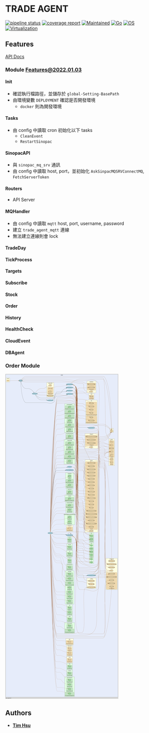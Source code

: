# TRADE AGENT

[![pipeline status](https://gitlab.tocraw.com/root/trade_agent/badges/main/pipeline.svg)](https://gitlab.tocraw.com/root/trade_agent/-/commits/main)
[![coverage report](https://gitlab.tocraw.com/root/trade_agent/badges/main/coverage.svg)](https://gitlab.tocraw.com/root/trade_agent/-/commits/main)
[![Maintained](https://img.shields.io/badge/Maintained-yes-green)](https://gitlab.tocraw.com/root/trade_agent)
[![Go](https://img.shields.io/badge/Go-1.17.6-blue?logo=go&logoColor=blue)](https://golang.org)
[![OS](https://img.shields.io/badge/OS-Linux-orange?logo=linux&logoColor=orange)](https://www.linux.org/)
[![Virtualization](https://img.shields.io/badge/Container-Docker-blue?logo=docker&logoColor=blue)](https://www.docker.com/)

## Features

[API Docs](http://trade-agent.tocraw.com:16670/swagger/index.html)

### Module Features@2022.01.03

#### Init

- 確認執行檔路徑，並儲存於 `global-Setting-BasePath`
- 由環境變數 `DEPLOYMENT` 確認是否開發環境
  - `docker` 則為開發環境

#### Tasks

- 由 config 中讀取 cron 初始化以下 tasks
  - `CleanEvent`
  - `RestartSinopac`

#### SinopacAPI

- 與 `sinopac_mq_srv` 通訊
- 由 config 中讀取 host, port，並初始化 `AskSinpacMQSRVConnectMQ`, `FetchServerToken`

#### Routers

- API Server

#### MQHandler

- 由 config 中讀取 `mqtt` host, port, username, password
- 建立 `trade_agent_mqtt` 連線
- 無法建立連線則會 lock

#### TradeDay

#### TickProcess

#### Targets

#### Subscribe

#### Stock

#### Order

#### History

#### HealthCheck

#### CloudEvent

#### DBAgent

### Order Module

![callvis](./assets/callvis.svg "callvis")

## Authors

- [**Tim Hsu**](https://gitlab.tocraw.com/root)
